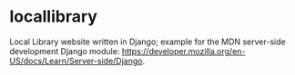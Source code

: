 # locallibrary
Local Library website written in Django; 
example for the MDN server-side development Django module: 
https://developer.mozilla.org/en-US/docs/Learn/Server-side/Django. 
